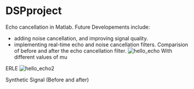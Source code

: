 # DSPproject
Echo cancellation in Matlab. Future Developements include:
- adding noise cancellation, and improving signal quality.
- implementing real-time echo and noise cancellation filters.
Comparision of before and after the echo cancellation filter.
![hello_echo](https://user-images.githubusercontent.com/25523755/27505972-c46eed22-5862-11e7-8412-9808c4967628.png)
With different values of mu

ERLE
![hello_echo2](https://user-images.githubusercontent.com/25523755/27506049-2e84a5c4-5865-11e7-91af-c64c43930e0c.png)

Synthetic Signal (Before and after)

